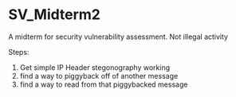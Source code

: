 # SV_Midterm2
A midterm for security vulnerability assessment. Not illegal activity

Steps:
1. Get simple IP Header stegonography working
2. find a way to piggyback off of another message
3. find a way to read from that piggybacked message